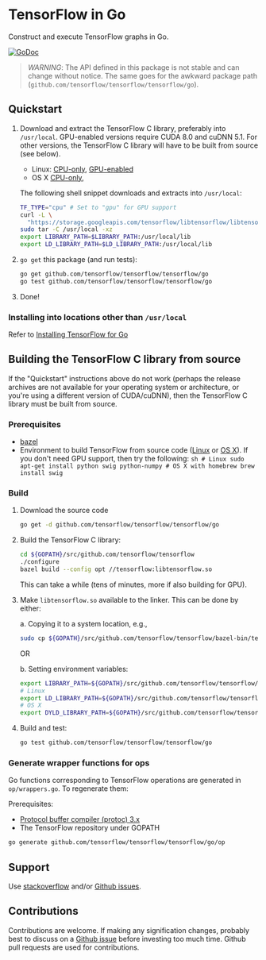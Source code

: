 # TensorFlow in Go

Construct and execute TensorFlow graphs in Go.

[![GoDoc](https://godoc.org/github.com/tensorflow/tensorflow/tensorflow/go?status.svg)](https://godoc.org/github.com/tensorflow/tensorflow/tensorflow/go)

> *WARNING*: The API defined in this package is not stable and can change
> without notice. The same goes for the awkward package path
> (`github.com/tensorflow/tensorflow/tensorflow/go`).

## Quickstart
1.  Download and extract the TensorFlow C library, preferably into `/usr/local`.
    GPU-enabled versions require CUDA 8.0 and cuDNN 5.1. For other versions, the
    TensorFlow C library will have to be built from source (see below).

    -   Linux:
        [CPU-only](https://storage.googleapis.com/tensorflow/libtensorflow/libtensorflow-cpu-linux-x86_64-1.1.0.tar.gz),
        [GPU-enabled](https://storage.googleapis.com/tensorflow/libtensorflow/libtensorflow-gpu-linux-x86_64-1.1.0.tar.gz)
    -   OS X
        [CPU-only](https://storage.googleapis.com/tensorflow/libtensorflow/libtensorflow-cpu-darwin-x86_64-1.1.0.tar.gz),

    The following shell snippet downloads and extracts into `/usr/local`:

    ```sh
    TF_TYPE="cpu" # Set to "gpu" for GPU support
    curl -L \
      "https://storage.googleapis.com/tensorflow/libtensorflow/libtensorflow-${TF_TYPE}-$(go env GOOS)-x86_64-1.1.0.tar.gz" |
    sudo tar -C /usr/local -xz
    export LIBRARY_PATH=$LIBRARY_PATH:/usr/local/lib
    export LD_LIBRARY_PATH=$LD_LIBRARY_PATH:/usr/local/lib
    ```

2.  `go get` this package (and run tests):

    ```sh
    go get github.com/tensorflow/tensorflow/tensorflow/go
    go test github.com/tensorflow/tensorflow/tensorflow/go
    ```

3.  Done!

### Installing into locations other than `/usr/local`

Refer to [Installing TensorFlow for Go](https://www.tensorflow.org/install/install_go)

## Building the TensorFlow C library from source

If the "Quickstart" instructions above do not work (perhaps the release archives
are not available for your operating system or architecture, or you're using a
different version of CUDA/cuDNN), then the TensorFlow C library must be built
from source.

### Prerequisites

-   [bazel](https://www.bazel.build/versions/master/docs/install.html)
-   Environment to build TensorFlow from source code
    ([Linux](https://www.tensorflow.org/versions/master/get_started/os_setup.html#prepare-environment-for-linux)
    or [OS
    X](https://www.tensorflow.org/versions/master/get_started/os_setup.html#prepare-environment-for-mac-os-x)).
    If you don't need GPU support, then try the following: `sh # Linux sudo
    apt-get install python swig python-numpy # OS X with homebrew brew install
    swig`

### Build

1.  Download the source code

    ```sh
    go get -d github.com/tensorflow/tensorflow/tensorflow/go
    ```

2.  Build the TensorFlow C library:

    ```sh
    cd ${GOPATH}/src/github.com/tensorflow/tensorflow
    ./configure
    bazel build --config opt //tensorflow:libtensorflow.so
    ```

    This can take a while (tens of minutes, more if also building for GPU).

3.  Make `libtensorflow.so` available to the linker. This can be done by either:

    a. Copying it to a system location, e.g.,

    ```sh
    sudo cp ${GOPATH}/src/github.com/tensorflow/tensorflow/bazel-bin/tensorflow/libtensorflow.so /usr/local/lib
    ```

    OR

    b. Setting environment variables:

    ```sh
    export LIBRARY_PATH=${GOPATH}/src/github.com/tensorflow/tensorflow/bazel-bin/tensorflow
    # Linux
    export LD_LIBRARY_PATH=${GOPATH}/src/github.com/tensorflow/tensorflow/bazel-bin/tensorflow
    # OS X
    export DYLD_LIBRARY_PATH=${GOPATH}/src/github.com/tensorflow/tensorflow/bazel-bin/tensorflow
    ```

4.  Build and test:

    ```sh
    go test github.com/tensorflow/tensorflow/tensorflow/go
    ```

### Generate wrapper functions for ops

Go functions corresponding to TensorFlow operations are generated in `op/wrappers.go`. To regenerate them:

Prerequisites:
- [Protocol buffer compiler (protoc) 3.x](https://github.com/google/protobuf/releases/)
- The TensorFlow repository under GOPATH

```sh
go generate github.com/tensorflow/tensorflow/tensorflow/go/op
```

## Support

Use [stackoverflow](http://stackoverflow.com/questions/tagged/tensorflow) and/or
[Github issues](https://github.com/tensorflow/tensorflow/issues).

## Contributions

Contributions are welcome. If making any signification changes, probably best to
discuss on a [Github issue](https://github.com/tensorflow/tensorflow/issues)
before investing too much time. Github pull requests are used for contributions.
